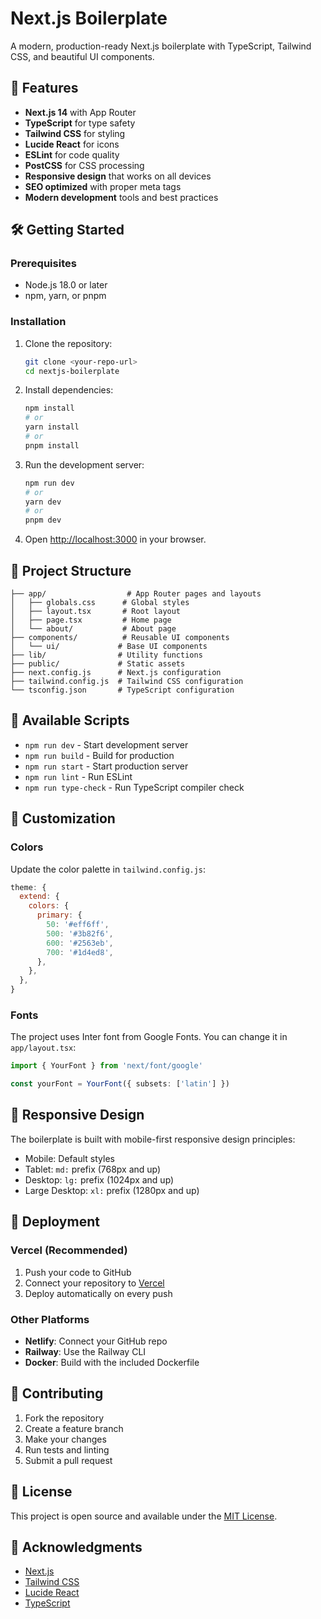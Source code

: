 # Next.js Boilerplate

A modern, production-ready Next.js boilerplate with TypeScript, Tailwind CSS, and beautiful UI components.

## 🚀 Features

- **Next.js 14** with App Router
- **TypeScript** for type safety
- **Tailwind CSS** for styling
- **Lucide React** for icons
- **ESLint** for code quality
- **PostCSS** for CSS processing
- **Responsive design** that works on all devices
- **SEO optimized** with proper meta tags
- **Modern development** tools and best practices

## 🛠️ Getting Started

### Prerequisites

- Node.js 18.0 or later
- npm, yarn, or pnpm

### Installation

1. Clone the repository:
   ```bash
   git clone <your-repo-url>
   cd nextjs-boilerplate
   ```

2. Install dependencies:
   ```bash
   npm install
   # or
   yarn install
   # or
   pnpm install
   ```

3. Run the development server:
   ```bash
   npm run dev
   # or
   yarn dev
   # or
   pnpm dev
   ```

4. Open [http://localhost:3000](http://localhost:3000) in your browser.

## 📁 Project Structure

```
├── app/                  # App Router pages and layouts
│   ├── globals.css      # Global styles
│   ├── layout.tsx       # Root layout
│   ├── page.tsx         # Home page
│   └── about/           # About page
├── components/          # Reusable UI components
│   └── ui/             # Base UI components
├── lib/                # Utility functions
├── public/             # Static assets
├── next.config.js      # Next.js configuration
├── tailwind.config.js  # Tailwind CSS configuration
└── tsconfig.json       # TypeScript configuration
```

## 🔧 Available Scripts

- `npm run dev` - Start development server
- `npm run build` - Build for production
- `npm run start` - Start production server
- `npm run lint` - Run ESLint
- `npm run type-check` - Run TypeScript compiler check

## 🎨 Customization

### Colors

Update the color palette in `tailwind.config.js`:

```javascript
theme: {
  extend: {
    colors: {
      primary: {
        50: '#eff6ff',
        500: '#3b82f6',
        600: '#2563eb',
        700: '#1d4ed8',
      },
    },
  },
}
```

### Fonts

The project uses Inter font from Google Fonts. You can change it in `app/layout.tsx`:

```typescript
import { YourFont } from 'next/font/google'

const yourFont = YourFont({ subsets: ['latin'] })
```

## 📱 Responsive Design

The boilerplate is built with mobile-first responsive design principles:

- Mobile: Default styles
- Tablet: `md:` prefix (768px and up)
- Desktop: `lg:` prefix (1024px and up)
- Large Desktop: `xl:` prefix (1280px and up)

## 🚀 Deployment

### Vercel (Recommended)

1. Push your code to GitHub
2. Connect your repository to [Vercel](https://vercel.com)
3. Deploy automatically on every push

### Other Platforms

- **Netlify**: Connect your GitHub repo
- **Railway**: Use the Railway CLI
- **Docker**: Build with the included Dockerfile

## 🤝 Contributing

1. Fork the repository
2. Create a feature branch
3. Make your changes
4. Run tests and linting
5. Submit a pull request

## 📄 License

This project is open source and available under the [MIT License](LICENSE).

## 🙏 Acknowledgments

- [Next.js](https://nextjs.org/)
- [Tailwind CSS](https://tailwindcss.com/)
- [Lucide React](https://lucide.dev/)
- [TypeScript](https://www.typescriptlang.org/) 